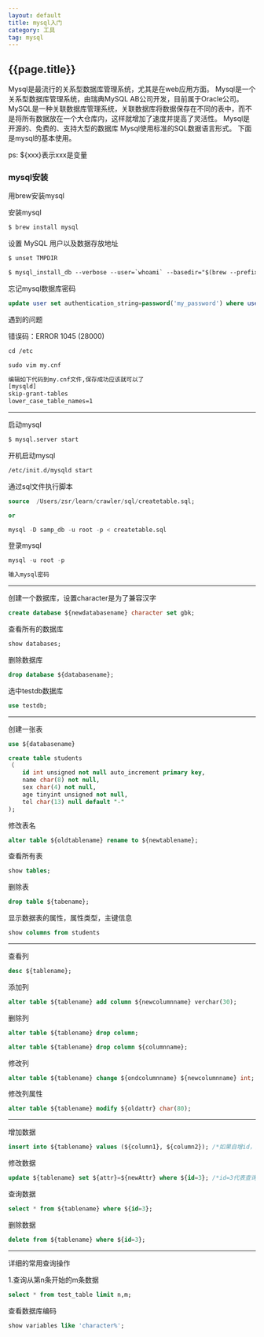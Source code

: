 ```yaml
---
layout: default
title: mysql入门
category: 工具
tag: mysql
---
```


## {{page.title}}

Mysql是最流行的关系型数据库管理系统，尤其是在web应用方面。
Mysql是一个关系型数据库管理系统，由瑞典MySQL AB公司开发，目前属于Oracle公司。MySQL是一种关联数据库管理系统，关联数据库将数据保存在不同的表中，而不是将所有数据放在一个大仓库内，这样就增加了速度并提高了灵活性。
Mysql是开源的、免费的、支持大型的数据库
Mysql使用标准的SQL数据语言形式。
下面是mysql的基本使用。



ps: ${xxx}表示xxx是变量

### mysql安装

用brew安装mysql

安装mysql

``` html
$ brew install mysql
```

设置 MySQL 用户以及数据存放地址

``` html
$ unset TMPDIR

$ mysql_install_db --verbose --user=`whoami` --basedir="$(brew --prefix mysql)" --datadir=/usr/local/var/mysql --tmpdir=/tmp
```

忘记mysql数据库密码

``` sql
update user set authentication_string=password('my_password') where user='root';
```

遇到的问题

错误码：ERROR 1045 (28000)

``` html
cd /etc

sudo vim my.cnf

编辑如下代码到my.cnf文件,保存成功应该就可以了
[mysqld]
skip-grant-tables
lower_case_table_names=1
```

--------------

启动mysql

``` html
$ mysql.server start
```
开机启动mysql

``` html
/etc/init.d/mysqld start
```

通过sql文件执行脚本

``` sql
source  /Users/zsr/learn/crawler/sql/createtable.sql;

or

mysql -D samp_db -u root -p < createtable.sql
```

登录mysql

``` sql
mysql -u root -p

输入mysql密码
```

---------------

创建一个数据库，设置character是为了兼容汉字

``` sql
create database ${newdatabasename} character set gbk;
```

查看所有的数据库

``` sql
show databases;
```

删除数据库

``` sql
drop database ${databasename};
```

选中testdb数据库

``` sql
use testdb;
```

---------------

创建一张表

``` sql
use ${databasename}

create table students
（
    id int unsigned not null auto_increment primary key,
    name char(8) not null,
    sex char(4) not null,
    age tinyint unsigned not null,
    tel char(13) null default "-"
);
```

修改表名

``` sql
alter table ${oldtablename} rename to ${newtablename};
```

查看所有表

``` sql
show tables;
```

删除表

``` sql
drop table ${tabename};
```

显示数据表的属性，属性类型，主键信息

``` sql
show columns from students
```

---------------

查看列

``` sql
desc ${tablename};
```

添加列

``` sql
alter table ${tablename} add column ${newcolumnname} verchar(30);
```

删除列

``` sql
alter table ${tablename} drop column;

alter table ${tablename} drop column ${columnname};
```

修改列

``` sql
alter table ${tablename} change ${ondcolumnname} ${newcolumnname} int; 
```

修改列属性

``` sql
alter table ${tablename} modify ${oldattr} char(80);
```

---------------

增加数据

``` sql 
insert into ${tablename} values (${column1}, ${column2}); /*如果自增id，则column1为0*/
```

修改数据

``` sql
update ${tablename} set ${attr}=${newAttr} where ${id=3}; /*id=3代表查询条件*/
```

查询数据

``` sql
select * from ${tablename} where ${id=3};
```

删除数据

``` sql
delete from ${tablename} where ${id=3};
```

------------------

详细的常用查询操作

1.查询从第n条开始的m条数据

``` sql
select * from test_table limit n,m;
```

查看数据库编码

``` sql
show variables like 'character%'; 
```
